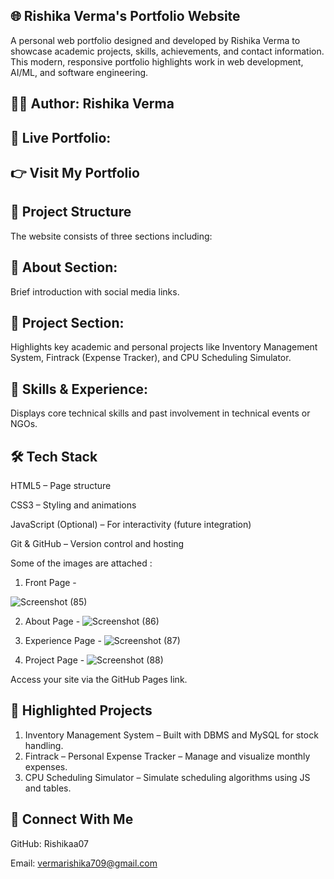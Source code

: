 ## 🌐 Rishika Verma's Portfolio Website
A personal web portfolio designed and developed by Rishika Verma to showcase academic projects, skills, achievements, and contact information. This modern, responsive portfolio highlights work in web development, AI/ML, and software engineering.

## 👩‍💻 Author: Rishika Verma
## 🔗 Live Portfolio:
## 👉 Visit My Portfolio

## 🧭 Project Structure
The website consists of three sections including:

## 👋 About Section: 
Brief introduction with social media links.

## 📂 Project Section:
Highlights key academic and personal projects like Inventory Management System, Fintrack (Expense Tracker), and CPU Scheduling Simulator.

## 📜 Skills & Experience:
Displays core technical skills and past involvement in technical events or NGOs.


## 🛠️ Tech Stack
HTML5 – Page structure

CSS3 – Styling and animations

JavaScript (Optional) – For interactivity (future integration)

Git & GitHub – Version control and hosting

Some of the images are attached :
1. Front Page -





![Screenshot (85)](https://github.com/user-attachments/assets/ba3be933-affd-4288-9715-e3914860c5d0)



2. About Page -
   ![Screenshot (86)](https://github.com/user-attachments/assets/67fe4bce-0eb9-40b9-8ee7-149fda5e33b9)


3. Experience Page -
   ![Screenshot (87)](https://github.com/user-attachments/assets/3bdb91f0-20e6-4baa-bb78-05ac9e0b7e50)

4. Project Page -
   ![Screenshot (88)](https://github.com/user-attachments/assets/9c5bed88-65da-45ae-942b-a6938071a35f)








   

Access your site via the GitHub Pages link.

## 💼 Highlighted Projects
1. Inventory Management System – Built with DBMS and MySQL for stock handling.
2. Fintrack – Personal Expense Tracker – Manage and visualize monthly expenses.
3. CPU Scheduling Simulator – Simulate scheduling algorithms using JS and tables.

## 📧 Connect With Me
GitHub: Rishikaa07

Email: vermarishika709@gmail.com

